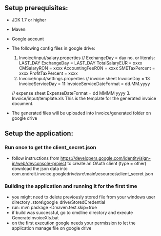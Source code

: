 ## Setup prerequisites:
 - JDK 1.7 or higher
 - Maven
 - Google account
 - The following config files in google drive:
    1. Invoice/input/salary.properties
      // ExchangeDay = day no. or literals: LAST_DAY
      ExchangeDay         =   LAST_DAY
      TotalSalaryEUR      =   xxxx
      CMSalaryRON         =   xxxx
      AccountingFeeRON    =   xxxx
      SMETaxPercent       =   xxxx
      ProfitTaxPercent    =   xxxx
    2. Invoice/input/settings.properties
      // invoice sheet
      InvoiceDay                  =   13
      InvoiceServiceDay           =   11
      InvoiceServiceDateFormat    =   dd.MM.yyyy

      // expense sheet
      ExpenseDateFormat           =   dd MMMM yyyy
    3. Invoice/input/template.xls
      This is the template for the generated invoice document.
  - The generated files will be uploaded into Invoice/generated folder on google drive

## Setup the application:
### Run once to get the client_secret.json
 - follow instructions from https://developers.google.com/identity/sign-in/web/devconsole-project to create an OAuth client (type = other) download the json data into com.endreit.invoice.googledrive\src\main\resources\client_secret.json

### Building the application and running it for the first time
 - you might need to delete previously stored file from your windows user directory \.store\google_drive\StoredCredential
 - run: mvn package -Dmaven.test.skip=true
 - if build was successful, go to cmdline directory and execute GenerateInvoiceXls.bat
 - on the first execution google needs your permission to let the application manage file on google drive
